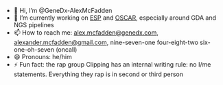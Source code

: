 - 👋 Hi, I’m @GeneDx-AlexMcFadden
- 🌱 I’m currently working on [ESP](https://github.com/genedx/esp) and [OSCAR](https://github.com/genedx/oscar), especially around GDA and NGS pipelines
- 📫 How to reach me: alex.mcfadden@genedx.com, alexander.mcfadden@gmail.com, nine-seven-one four-eight-two six-one-oh-seven (oncall)
- 😄 Pronouns: he/him
- ⚡ Fun fact: the rap group Clipping has an internal writing rule: no I/me statements. Everything they rap is in second or third person
<!---
GeneDx-AlexMcFadden/GeneDx-AlexMcFadden is a ✨ special ✨ repository because its `README.md` (this file) appears on your GitHub profile.
You can click the Preview link to take a look at your changes.
--->
